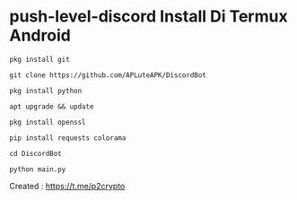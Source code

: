 # push-level-discord Install Di Termux Android
```
pkg install git
```
```
git clone https://github.com/APLuteAPK/DiscordBot
```
```
pkg install python
```
```
apt upgrade && update
```
```
pkg install openssl
```
```
pip install requests colorama
```
```
cd DiscordBot
```
```
python main.py
```
Created : https://t.me/p2crypto
